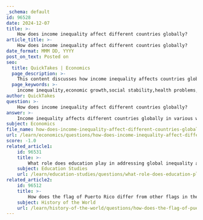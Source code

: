 ```yaml
---
_schema: default
id: 96528
date: 2024-12-07
title: >-
    How does income inequality affect different countries globally?
article_title: >-
    How does income inequality affect different countries globally?
date_format: MMM DD, YYYY
post_on_text: Posted on
seo:
  title: QuickTakes | Economics
  page_description: >-
    This content discusses how income inequality affects countries globally, highlighting its impact on economic growth, social problems, and the challenges faced by different nations, particularly in the context of the COVID-19 pandemic.
  page_keywords: >-
    income inequality,economic growth,social stability,health problems,crime rates,education access,global inequality,union decline,emerging markets,COVID-19 effects,population well-being,wealth disparity
author: QuickTakes
question: >-
    How does income inequality affect different countries globally?
answer: >-
    Income inequality affects different countries globally in various ways, influencing economic growth, social stability, and overall quality of life. Here are some key points regarding the impact of income inequality across nations:\n\n1. **Economic Growth**: Research indicates that high levels of income inequality can hinder economic growth. A study applying a dynamic panel threshold model found that income inequality negatively affects economic growth, with the channels of influence varying by country. Countries with high inequality often experience slower growth rates due to reduced consumer spending and lower investment in education and health (World Bank).\n\n2. **Social Problems**: Income inequality is positively correlated with a range of social issues, including health problems, crime rates, and lower social mobility. The Index of Health and Social Problems, which measures various indicators such as life expectancy and infant mortality, shows that countries with higher income inequality tend to have worse health outcomes and social issues (Brown 2017).\n\n3. **Global Trends**: The World Inequality Report highlights that the share of national income going to the richest 10% has increased in nearly every country, with significant rises noted in countries like India, Russia, and South Africa. This growing disparity contributes to a widening gap between the richest and poorest, exacerbating global inequality (World Inequality Lab).\n\n4. **Impact of Unions**: The decline of organized labor unions has been linked to rising income inequality, particularly in the US and UK. As union density decreases, the bargaining power of workers diminishes, leading to stagnation in wages for the middle and lower classes while the top earners see significant income growth (Rosenfeld and Western 2011; Jaumotte and Buitron 2015).\n\n5. **Emerging Markets and Developing Countries**: Inequality trends in emerging markets and developing countries are mixed. While some nations have seen declining inequality, pervasive inequities in access to education, healthcare, and finance remain significant challenges. This disparity can limit opportunities for economic advancement and perpetuate cycles of poverty (World Bank).\n\n6. **COVID-19 Pandemic Effects**: The COVID-19 pandemic has exacerbated existing inequalities, with the poorest populations suffering the most. The pandemic's economic fallout has made it more challenging for low- and middle-income countries to recover, as they face additional threats from climate change, conflict, and food insecurity (World Bank).\n\nIn summary, income inequality has profound implications for countries worldwide, affecting economic performance, social cohesion, and the overall well-being of populations. Addressing these disparities requires comprehensive policies focused on equitable growth, social investment, and the strengthening of labor rights.
subject: Economics
file_name: how-does-income-inequality-affect-different-countries-globally.md
url: /learn/economics/questions/how-does-income-inequality-affect-different-countries-globally
score: -1.0
related_article1:
    id: 96531
    title: >-
        What role does education play in addressing global inequality and poverty?
    subject: Education Studies
    url: /learn/education-studies/questions/what-role-does-education-play-in-addressing-global-inequality-and-poverty
related_article2:
    id: 96512
    title: >-
        How does the flag of Puerto Rico differ from other flags in the region?
    subject: History of the World
    url: /learn/history-of-the-world/questions/how-does-the-flag-of-puerto-rico-differ-from-other-flags-in-the-region
---
```


&nbsp;